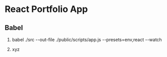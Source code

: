 # React Portfolio App

## Babel

1. babel ./src --out-file ./public/scripts/app.js --presets=env,react --watch

2. xyz
